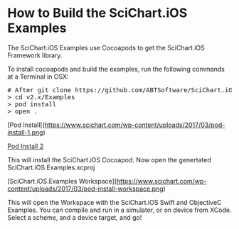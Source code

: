 # How to Build the SciChart.iOS Examples

The SciChart.iOS Examples use Cocoapods to get the SciChart.iOS Framework library. 

To install cocoapods and build the examples, run the following commands at a Terminal in OSX:

<pre>
# After git clone https://github.com/ABTSoftware/SciChart.iOS.Examples.git
> cd v2.x/Examples
> pod install
> open .
</pre>

[Pod Install[(https://www.scichart.com/wp-content/uploads/2017/03/pod-install-1.png)

[Pod Install 2](https://www.scichart.com/wp-content/uploads/2017/03/pod-install-2.png)

This will install the SciChart.iOS Cocoapod. Now open the genertated SciChart.iOS.Examples.xcproj

[SciChart.iOS.Examples Workspace][https://www.scichart.com/wp-content/uploads/2017/03/pod-install-workspace.png)

This will open the Workspace with the SciChart.iOS Swift and ObjectiveC Examples. You can compile and run in a simulator, or on device from XCode. Select a scheme, and a device target, and go! 





